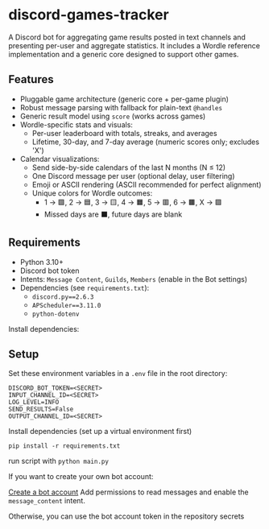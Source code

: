 # discord-games-tracker

A Discord bot for aggregating game results posted in text channels and presenting per-user and aggregate statistics. It includes a Wordle reference implementation and a generic core designed to support other games.

## Features

- Pluggable game architecture (generic core + per-game plugin)
- Robust message parsing with fallback for plain-text `@handles`
- Generic result model using `score` (works across games)
- Wordle-specific stats and visuals:
  - Per-user leaderboard with totals, streaks, and averages
  - Lifetime, 30-day, and 7-day average (numeric scores only; excludes 'X')
- Calendar visualizations:
  - Send side-by-side calendars of the last N months (N ≤ 12)
  - One Discord message per user (optional delay, user filtering)
  - Emoji or ASCII rendering (ASCII recommended for perfect alignment)
  - Unique colors for Wordle outcomes:
    - 1 → 🟩, 2 → 🟦, 3 → 🟨, 4 → 🟧, 5 → 🟥, 6 → 🟫, X → 🟪
    - Missed days are ⬛, future days are blank

## Requirements

- Python 3.10+
- Discord bot token
- Intents: `Message Content`, `Guilds`, `Members` (enable in the Bot settings)
- Dependencies (see `requirements.txt`):
  - `discord.py==2.6.3`
  - `APScheduler==3.11.0`
  - `python-dotenv`

Install dependencies:

## Setup

Set these environment variables in a `.env` file in the root directory:

```
DISCORD_BOT_TOKEN=<SECRET>
INPUT_CHANNEL_ID=<SECRET>
LOG_LEVEL=INFO
SEND_RESULTS=False
OUTPUT_CHANNEL_ID=<SECRET>
```

Install dependencies (set up a virtual environment first)
```
pip install -r requirements.txt
```


run script with `python main.py`


If you want to create your own bot account:

[Create a bot account](https://discordpy.readthedocs.io/en/stable/discord.html)
Add permissions to read messages and enable the `message_content` intent.


Otherwise, you can use the bot account token in the repository secrets 



